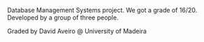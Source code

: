 Database Management Systems project. We got a grade of 16/20. Developed by a group of three people.

Graded by David Aveiro @ University of Madeira
